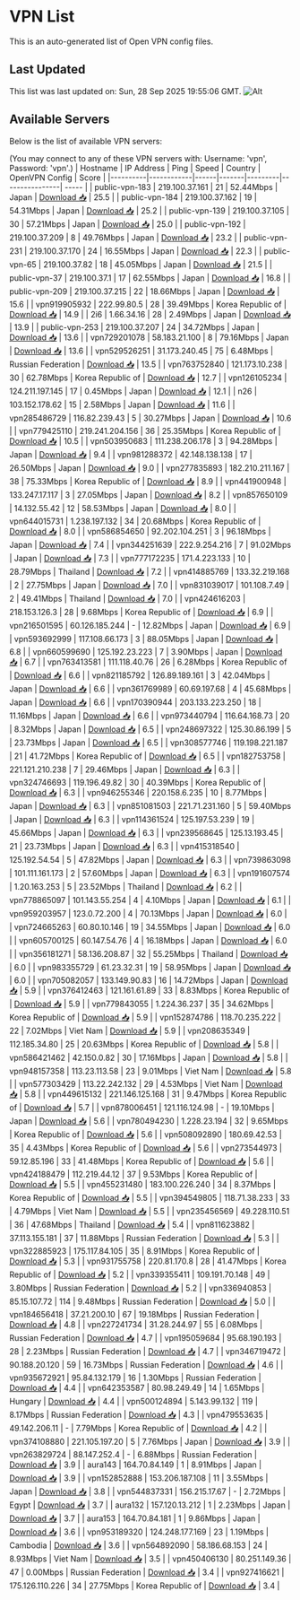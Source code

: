 # VPN List

This is an auto-generated list of Open VPN config files.

## Last Updated

This list was last updated on: Sun, 28 Sep 2025 19:55:06 GMT.
![Alt](https://repobeats.axiom.co/api/embed/186b98318ef1479477931607c1ad7d823f12451f.svg "Repobeats analytics image")

## Available Servers

Below is the list of available VPN servers:

(You may connect to any of these VPN servers with: Username: 'vpn', Password: 'vpn'.)
| Hostname | IP Address | Ping | Speed | Country | OpenVPN Config | Score |
|----------|------------|------|-------|---------|----------------| ----- |
| public-vpn-183 | 219.100.37.161 | 21 | 52.44Mbps | Japan | [Download 📥](./configs/server_0_JP.ovpn) | 25.5 |
| public-vpn-184 | 219.100.37.162 | 19 | 54.31Mbps | Japan | [Download 📥](./configs/server_1_JP.ovpn) | 25.2 |
| public-vpn-139 | 219.100.37.105 | 30 | 57.21Mbps | Japan | [Download 📥](./configs/server_2_JP.ovpn) | 25.0 |
| public-vpn-192 | 219.100.37.209 | 8 | 49.76Mbps | Japan | [Download 📥](./configs/server_3_JP.ovpn) | 23.2 |
| public-vpn-231 | 219.100.37.170 | 24 | 16.55Mbps | Japan | [Download 📥](./configs/server_4_JP.ovpn) | 22.3 |
| public-vpn-65 | 219.100.37.82 | 18 | 45.05Mbps | Japan | [Download 📥](./configs/server_5_JP.ovpn) | 21.5 |
| public-vpn-37 | 219.100.37.1 | 17 | 62.55Mbps | Japan | [Download 📥](./configs/server_6_JP.ovpn) | 16.8 |
| public-vpn-209 | 219.100.37.215 | 22 | 18.66Mbps | Japan | [Download 📥](./configs/server_7_JP.ovpn) | 15.6 |
| vpn919905932 | 222.99.80.5 | 28 | 39.49Mbps | Korea Republic of | [Download 📥](./configs/server_8_KR.ovpn) | 14.9 |
| 2i6 | 1.66.34.16 | 28 | 2.49Mbps | Japan | [Download 📥](./configs/server_9_JP.ovpn) | 13.9 |
| public-vpn-253 | 219.100.37.207 | 24 | 34.72Mbps | Japan | [Download 📥](./configs/server_10_JP.ovpn) | 13.6 |
| vpn729201078 | 58.183.21.100 | 8 | 79.16Mbps | Japan | [Download 📥](./configs/server_11_JP.ovpn) | 13.6 |
| vpn529526251 | 31.173.240.45 | 75 | 6.48Mbps | Russian Federation | [Download 📥](./configs/server_12_RU.ovpn) | 13.5 |
| vpn763752840 | 121.173.10.238 | 30 | 62.78Mbps | Korea Republic of | [Download 📥](./configs/server_13_KR.ovpn) | 12.7 |
| vpn126105234 | 124.211.197.145 | 17 | 0.45Mbps | Japan | [Download 📥](./configs/server_14_JP.ovpn) | 12.1 |
| n26 | 103.152.178.62 | 15 | 2.58Mbps | Japan | [Download 📥](./configs/server_15_JP.ovpn) | 11.6 |
| vpn285486729 | 116.82.239.43 | 5 | 30.27Mbps | Japan | [Download 📥](./configs/server_16_JP.ovpn) | 10.6 |
| vpn779425110 | 219.241.204.156 | 36 | 25.35Mbps | Korea Republic of | [Download 📥](./configs/server_17_KR.ovpn) | 10.5 |
| vpn503950683 | 111.238.206.178 | 3 | 94.28Mbps | Japan | [Download 📥](./configs/server_18_JP.ovpn) | 9.4 |
| vpn981288372 | 42.148.138.138 | 17 | 26.50Mbps | Japan | [Download 📥](./configs/server_19_JP.ovpn) | 9.0 |
| vpn277835893 | 182.210.211.167 | 38 | 75.33Mbps | Korea Republic of | [Download 📥](./configs/server_20_KR.ovpn) | 8.9 |
| vpn441900948 | 133.247.17.117 | 3 | 27.05Mbps | Japan | [Download 📥](./configs/server_21_JP.ovpn) | 8.2 |
| vpn857650109 | 14.132.55.42 | 12 | 58.53Mbps | Japan | [Download 📥](./configs/server_22_JP.ovpn) | 8.0 |
| vpn644015731 | 1.238.197.132 | 34 | 20.68Mbps | Korea Republic of | [Download 📥](./configs/server_23_KR.ovpn) | 8.0 |
| vpn586854650 | 92.202.104.251 | 3 | 96.18Mbps | Japan | [Download 📥](./configs/server_24_JP.ovpn) | 7.4 |
| vpn344251639 | 222.9.254.216 | 7 | 91.02Mbps | Japan | [Download 📥](./configs/server_25_JP.ovpn) | 7.3 |
| vpn777172235 | 171.4.223.133 | 10 | 28.79Mbps | Thailand | [Download 📥](./configs/server_26_TH.ovpn) | 7.2 |
| vpn414885769 | 133.32.219.168 | 2 | 27.75Mbps | Japan | [Download 📥](./configs/server_27_JP.ovpn) | 7.0 |
| vpn831039017 | 101.108.7.49 | 2 | 49.41Mbps | Thailand | [Download 📥](./configs/server_28_TH.ovpn) | 7.0 |
| vpn424616203 | 218.153.126.3 | 28 | 9.68Mbps | Korea Republic of | [Download 📥](./configs/server_29_KR.ovpn) | 6.9 |
| vpn216501595 | 60.126.185.244 | - | 12.82Mbps | Japan | [Download 📥](./configs/server_30_JP.ovpn) | 6.9 |
| vpn593692999 | 117.108.66.173 | 3 | 88.05Mbps | Japan | [Download 📥](./configs/server_31_JP.ovpn) | 6.8 |
| vpn660599690 | 125.192.23.223 | 7 | 3.90Mbps | Japan | [Download 📥](./configs/server_32_JP.ovpn) | 6.7 |
| vpn763413581 | 111.118.40.76 | 26 | 6.28Mbps | Korea Republic of | [Download 📥](./configs/server_33_KR.ovpn) | 6.6 |
| vpn821185792 | 126.89.189.161 | 3 | 42.04Mbps | Japan | [Download 📥](./configs/server_34_JP.ovpn) | 6.6 |
| vpn361769989 | 60.69.197.68 | 4 | 45.68Mbps | Japan | [Download 📥](./configs/server_35_JP.ovpn) | 6.6 |
| vpn170390944 | 203.133.223.250 | 18 | 11.16Mbps | Japan | [Download 📥](./configs/server_36_JP.ovpn) | 6.6 |
| vpn973440794 | 116.64.168.73 | 20 | 8.32Mbps | Japan | [Download 📥](./configs/server_37_JP.ovpn) | 6.5 |
| vpn248697322 | 125.30.86.199 | 5 | 23.73Mbps | Japan | [Download 📥](./configs/server_38_JP.ovpn) | 6.5 |
| vpn308577746 | 119.198.221.187 | 21 | 41.72Mbps | Korea Republic of | [Download 📥](./configs/server_39_KR.ovpn) | 6.5 |
| vpn182753758 | 221.121.210.238 | 7 | 29.46Mbps | Japan | [Download 📥](./configs/server_40_JP.ovpn) | 6.3 |
| vpn324746693 | 119.196.49.82 | 30 | 40.39Mbps | Korea Republic of | [Download 📥](./configs/server_41_KR.ovpn) | 6.3 |
| vpn946255346 | 220.158.6.235 | 10 | 8.77Mbps | Japan | [Download 📥](./configs/server_42_JP.ovpn) | 6.3 |
| vpn851081503 | 221.71.231.160 | 5 | 59.40Mbps | Japan | [Download 📥](./configs/server_43_JP.ovpn) | 6.3 |
| vpn114361524 | 125.197.53.239 | 19 | 45.66Mbps | Japan | [Download 📥](./configs/server_44_JP.ovpn) | 6.3 |
| vpn239568645 | 125.13.193.45 | 21 | 23.73Mbps | Japan | [Download 📥](./configs/server_45_JP.ovpn) | 6.3 |
| vpn415318540 | 125.192.54.54 | 5 | 47.82Mbps | Japan | [Download 📥](./configs/server_46_JP.ovpn) | 6.3 |
| vpn739863098 | 101.111.161.173 | 2 | 57.60Mbps | Japan | [Download 📥](./configs/server_47_JP.ovpn) | 6.3 |
| vpn191607574 | 1.20.163.253 | 5 | 23.52Mbps | Thailand | [Download 📥](./configs/server_48_TH.ovpn) | 6.2 |
| vpn778865097 | 101.143.55.254 | 4 | 4.10Mbps | Japan | [Download 📥](./configs/server_49_JP.ovpn) | 6.1 |
| vpn959203957 | 123.0.72.200 | 4 | 70.13Mbps | Japan | [Download 📥](./configs/server_50_JP.ovpn) | 6.0 |
| vpn724665263 | 60.80.10.146 | 19 | 34.55Mbps | Japan | [Download 📥](./configs/server_51_JP.ovpn) | 6.0 |
| vpn605700125 | 60.147.54.76 | 4 | 16.18Mbps | Japan | [Download 📥](./configs/server_52_JP.ovpn) | 6.0 |
| vpn356181271 | 58.136.208.87 | 32 | 55.25Mbps | Thailand | [Download 📥](./configs/server_53_TH.ovpn) | 6.0 |
| vpn983355729 | 61.23.32.31 | 19 | 58.95Mbps | Japan | [Download 📥](./configs/server_54_JP.ovpn) | 6.0 |
| vpn705082057 | 133.149.90.83 | 16 | 14.72Mbps | Japan | [Download 📥](./configs/server_55_JP.ovpn) | 5.9 |
| vpn376412463 | 121.161.61.89 | 33 | 8.83Mbps | Korea Republic of | [Download 📥](./configs/server_56_KR.ovpn) | 5.9 |
| vpn779843055 | 1.224.36.237 | 35 | 34.62Mbps | Korea Republic of | [Download 📥](./configs/server_57_KR.ovpn) | 5.9 |
| vpn152874786 | 118.70.235.222 | 22 | 7.02Mbps | Viet Nam | [Download 📥](./configs/server_58_VN.ovpn) | 5.9 |
| vpn208635349 | 112.185.34.80 | 25 | 20.63Mbps | Korea Republic of | [Download 📥](./configs/server_59_KR.ovpn) | 5.8 |
| vpn586421462 | 42.150.0.82 | 30 | 17.16Mbps | Japan | [Download 📥](./configs/server_60_JP.ovpn) | 5.8 |
| vpn948157358 | 113.23.113.58 | 23 | 9.01Mbps | Viet Nam | [Download 📥](./configs/server_61_VN.ovpn) | 5.8 |
| vpn577303429 | 113.22.242.132 | 29 | 4.53Mbps | Viet Nam | [Download 📥](./configs/server_62_VN.ovpn) | 5.8 |
| vpn449615132 | 221.146.125.168 | 31 | 9.47Mbps | Korea Republic of | [Download 📥](./configs/server_63_KR.ovpn) | 5.7 |
| vpn878006451 | 121.116.124.98 | - | 19.10Mbps | Japan | [Download 📥](./configs/server_64_JP.ovpn) | 5.6 |
| vpn780494230 | 1.228.23.194 | 32 | 9.65Mbps | Korea Republic of | [Download 📥](./configs/server_65_KR.ovpn) | 5.6 |
| vpn508092890 | 180.69.42.53 | 35 | 4.43Mbps | Korea Republic of | [Download 📥](./configs/server_66_KR.ovpn) | 5.6 |
| vpn273544973 | 59.12.85.196 | 33 | 41.48Mbps | Korea Republic of | [Download 📥](./configs/server_67_KR.ovpn) | 5.6 |
| vpn424188479 | 112.219.44.12 | 37 | 9.53Mbps | Korea Republic of | [Download 📥](./configs/server_68_KR.ovpn) | 5.5 |
| vpn455231480 | 183.100.226.240 | 34 | 8.37Mbps | Korea Republic of | [Download 📥](./configs/server_69_KR.ovpn) | 5.5 |
| vpn394549805 | 118.71.38.233 | 33 | 4.79Mbps | Viet Nam | [Download 📥](./configs/server_70_VN.ovpn) | 5.5 |
| vpn235456569 | 49.228.110.51 | 36 | 47.68Mbps | Thailand | [Download 📥](./configs/server_71_TH.ovpn) | 5.4 |
| vpn811623882 | 37.113.155.181 | 37 | 11.88Mbps | Russian Federation | [Download 📥](./configs/server_72_RU.ovpn) | 5.3 |
| vpn322885923 | 175.117.84.105 | 35 | 8.91Mbps | Korea Republic of | [Download 📥](./configs/server_73_KR.ovpn) | 5.3 |
| vpn931755758 | 220.81.170.8 | 28 | 41.47Mbps | Korea Republic of | [Download 📥](./configs/server_74_KR.ovpn) | 5.2 |
| vpn339355411 | 109.191.70.148 | 49 | 3.80Mbps | Russian Federation | [Download 📥](./configs/server_75_RU.ovpn) | 5.2 |
| vpn336940853 | 85.15.107.72 | 114 | 9.48Mbps | Russian Federation | [Download 📥](./configs/server_76_RU.ovpn) | 5.0 |
| vpn184656418 | 37.21.200.10 | 67 | 19.18Mbps | Russian Federation | [Download 📥](./configs/server_77_RU.ovpn) | 4.8 |
| vpn227241734 | 31.28.244.97 | 55 | 6.08Mbps | Russian Federation | [Download 📥](./configs/server_78_RU.ovpn) | 4.7 |
| vpn195059684 | 95.68.190.193 | 28 | 2.23Mbps | Russian Federation | [Download 📥](./configs/server_79_RU.ovpn) | 4.7 |
| vpn346719472 | 90.188.20.120 | 59 | 16.73Mbps | Russian Federation | [Download 📥](./configs/server_80_RU.ovpn) | 4.6 |
| vpn935672921 | 95.84.132.179 | 16 | 1.30Mbps | Russian Federation | [Download 📥](./configs/server_81_RU.ovpn) | 4.4 |
| vpn642353587 | 80.98.249.49 | 14 | 1.65Mbps | Hungary | [Download 📥](./configs/server_82_HU.ovpn) | 4.4 |
| vpn500124894 | 5.143.99.132 | 119 | 8.17Mbps | Russian Federation | [Download 📥](./configs/server_83_RU.ovpn) | 4.3 |
| vpn479553635 | 49.142.206.11 | - | 7.79Mbps | Korea Republic of | [Download 📥](./configs/server_84_KR.ovpn) | 4.2 |
| vpn374108880 | 221.105.197.20 | 5 | 7.76Mbps | Japan | [Download 📥](./configs/server_85_JP.ovpn) | 3.9 |
| vpn263829724 | 88.147.252.4 | - | 6.88Mbps | Russian Federation | [Download 📥](./configs/server_86_RU.ovpn) | 3.9 |
| aura143 | 164.70.84.149 | 1 | 8.91Mbps | Japan | [Download 📥](./configs/server_87_JP.ovpn) | 3.9 |
| vpn152852888 | 153.206.187.108 | 11 | 3.55Mbps | Japan | [Download 📥](./configs/server_88_JP.ovpn) | 3.8 |
| vpn544837331 | 156.215.17.67 | - | 2.72Mbps | Egypt | [Download 📥](./configs/server_89_EG.ovpn) | 3.7 |
| aura132 | 157.120.13.212 | 1 | 2.23Mbps | Japan | [Download 📥](./configs/server_90_JP.ovpn) | 3.7 |
| aura153 | 164.70.84.181 | 1 | 9.86Mbps | Japan | [Download 📥](./configs/server_91_JP.ovpn) | 3.6 |
| vpn953189320 | 124.248.177.169 | 23 | 1.19Mbps | Cambodia | [Download 📥](./configs/server_92_KH.ovpn) | 3.6 |
| vpn564892090 | 58.186.68.153 | 24 | 8.93Mbps | Viet Nam | [Download 📥](./configs/server_93_VN.ovpn) | 3.5 |
| vpn450406130 | 80.251.149.36 | 47 | 0.00Mbps | Russian Federation | [Download 📥](./configs/server_94_RU.ovpn) | 3.4 |
| vpn927416621 | 175.126.110.226 | 34 | 27.75Mbps | Korea Republic of | [Download 📥](./configs/server_95_KR.ovpn) | 3.4 |
